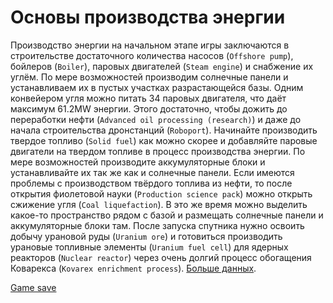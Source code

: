 # Основы производства энергии

Производство энергии на начальном этапе игры заключаются в строительстве достаточного количества насосов (`Offshore pump`), бойлеров (`Boiler`), паровых двигателей (`Steam engine`) и снабжение их углём. По мере возможностей производим солнечные панели и устанавливаем их в пустых участках разрастающейся базы. Одним конвейером угля можно питать 34 паровых двигателя, что даёт максимум 61.2MW энергии. Этого достаточно, чтобы дожить до переработки нефти (`Advanced oil processing (research)`) и даже до начала строительства дронстанций (`Roboport`). Начинайте производить твердое топливо (`Solid fuel`) как можно скорее и добавляйте паровые двигатели на твердом топливе в процесс производства энергии. По мере возможностей производите аккумуляторные блоки и устанавливайте их так же как и солнечные панели. Если имеются проблемы с производством твёрдого топлива из нефти, то после открытия фиолетовой науки (`Production science pack`) можно открыть сжижение угля (`Coal liquefaction`). В это же время можно выделить какое-то пространство рядом с базой и размещать солнечные панели и аккумуляторные блоки там. После запуска спутника нужно освоить добычу урановой руды (`Uranium ore`) и готовиться производить урановые топливные элементы (`Uranium fuel cell`) для ядерных реакторов (`Nuclear reactor`) через очень долгий процесс обогащения Коварекса (`Kovarex enrichment process`). [Больше данных](https://wiki.factorio.com/Power_production).

[Game save](../../saves/AwesomeFactorio%20-%20Power%20Production.zip)